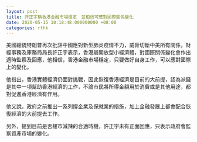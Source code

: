 ```yaml
---
layout: post
title: 許正宇稱香港金融市場穩定　並相信可應對國際關係變化
date: 2020-05-15 10:18:48.000000000 +08:00
categories: rthk
---
```


美國總統特朗普再次批評中國應對新型肺炎疫情不力，威脅切斷中美所有關係，財經事務及庫務局局長許正宇表示，香港屬開放型小經濟體，對國際關係變化會作出適時監察及回應，他相信，香港金融市場穩定，只要做好自身工作，可以應對國際上的變化。

他指出，香港實體經濟仍面對挑戰，因此恢復香港經濟是目前的大前提，認為派錢是其中一項幫助香港經濟的工作，不論市民將所得金額用於消費或是其他用途，都對促進香港經濟有作用。

他又說，政府之前推出一系列撐企業及保就業的措施，加上金融發展上都會配合恢復經濟的大前提去工作。

另外，提到目前是否樓市減辣的合適時機，許正宇未有正面回應，只表示政府會監察資產市場的變化。
